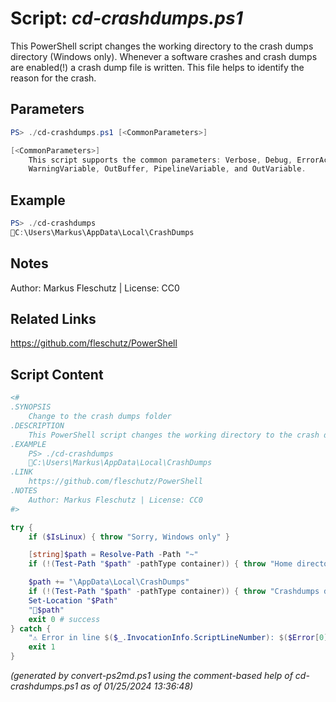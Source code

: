 Script: *cd-crashdumps.ps1*
========================

This PowerShell script changes the working directory to the crash dumps directory (Windows only). Whenever a software crashes and crash dumps are enabled(!) a crash dump file is written. This file helps to identify the reason for the crash.

Parameters
----------
```powershell
PS> ./cd-crashdumps.ps1 [<CommonParameters>]

[<CommonParameters>]
    This script supports the common parameters: Verbose, Debug, ErrorAction, ErrorVariable, WarningAction, 
    WarningVariable, OutBuffer, PipelineVariable, and OutVariable.
```

Example
-------
```powershell
PS> ./cd-crashdumps
📂C:\Users\Markus\AppData\Local\CrashDumps

```

Notes
-----
Author: Markus Fleschutz | License: CC0

Related Links
-------------
https://github.com/fleschutz/PowerShell

Script Content
--------------
```powershell
<#
.SYNOPSIS
	Change to the crash dumps folder
.DESCRIPTION
	This PowerShell script changes the working directory to the crash dumps directory (Windows only). Whenever a software crashes and crash dumps are enabled(!) a crash dump file is written. This file helps to identify the reason for the crash.
.EXAMPLE
	PS> ./cd-crashdumps
	📂C:\Users\Markus\AppData\Local\CrashDumps
.LINK
	https://github.com/fleschutz/PowerShell
.NOTES
	Author: Markus Fleschutz | License: CC0
#>

try {
	if ($IsLinux) { throw "Sorry, Windows only" }

	[string]$path = Resolve-Path -Path "~"
	if (!(Test-Path "$path" -pathType container)) { throw "Home directory at $path doesn't exist (yet)" }

	$path += "\AppData\Local\CrashDumps"
	if (!(Test-Path "$path" -pathType container)) { throw "Crashdumps directory at $path doesn't exist (yet)" }
	Set-Location "$Path"
	"📂$path"
	exit 0 # success
} catch {
	"⚠️ Error in line $($_.InvocationInfo.ScriptLineNumber): $($Error[0])"
	exit 1
}
```

*(generated by convert-ps2md.ps1 using the comment-based help of cd-crashdumps.ps1 as of 01/25/2024 13:36:48)*
